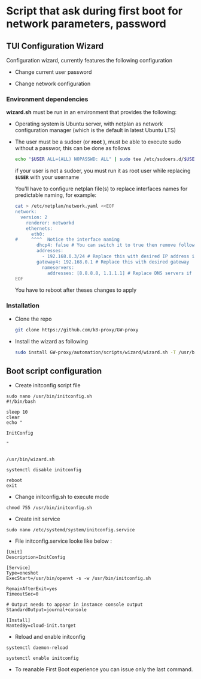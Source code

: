 # Script that ask during first boot for network parameters, password

## TUI Configuration Wizard

Configuration wizard, currently features the following configuration

- Change current user password

- Change network configuration

### Environment dependencies

**wizard.sh** must be run in an environment that provides the following:

- Operating system is Ubuntu server, with netplan as network configuration manager (which is the default in latest Ubuntu LTS)

- The user must be a sudoer (or **root** ), must be able to execute sudo without a passwor, this can be done as follows
  
  ```bash
  echo "$USER ALL=(ALL) NOPASSWD: ALL" | sudo tee /etc/sudoers.d/$USER
  ```
  
  if your user is not a sudoer, you must run it as root user while replacing **`$USER`** with your username

  You'll have to configure netplan file(s) to replace interfaces names for predictable naming, for example:
  
  ```bash
  cat > /etc/netplan/network.yaml <<EOF
  network:
    version: 2
      renderer: networkd
      ethernets:
        eth0:
  #     ^^^^  Notice the interface naming
          dhcp4: false # You can switch it to true then remove following lines
          addresses:
            - 192.168.0.3/24 # Replace this with desired IP address in CIDR format
          gateway4: 192.168.0.1 # Replace this with desired gateway
            nameservers:
              addresses: [8.8.8.8, 1.1.1.1] # Replace DNS servers if needed
  EOF
  ```
  
  You have to reboot after theses changes to apply

### Installation

- Clone the repo
  
  ```bash
  git clone https://github.com/k8-proxy/GW-proxy
  ```

- Install the wizard as following
  
  ```bash
  sudo install GW-proxy/automation/scripts/wizard/wizard.sh -T /usr/bin/wizard -m 0755
  ```

## Boot script configuration

- Create initconfig script file
```
sudo nano /usr/bin/initconfig.sh
#!/bin/bash

sleep 10
clear
echo "

InitConfig

"


/usr/bin/wizard.sh

systemctl disable initconfig

reboot
exit
```

- Change initconfig.sh to execute mode 
```
chmod 755 /usr/bin/initconfig.sh
```	
- Create init service
```
sudo nano /etc/systemd/system/initconfig.service
```
- File initconfig.service looke like below :
```
[Unit]
Description=InitConfig

[Service]
Type=oneshot
ExecStart=/usr/bin/openvt -s -w /usr/bin/initconfig.sh

RemainAfterExit=yes
TimeoutSec=0

# Output needs to appear in instance console output
StandardOutput=journal+console

[Install]
WantedBy=cloud-init.target
```
- Reload and enable initconfig
```
systemctl daemon-reload
	
systemctl enable initconfig
```
 
- To reanable First Boot experience you can issue only the last command.
